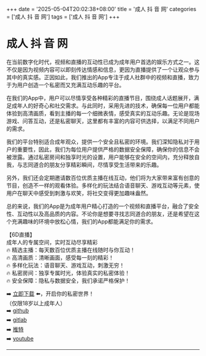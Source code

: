 +++
date = '2025-05-04T20:02:38+08:00'
title = '成人 抖 音 网'
categories = ['成人 抖 音 网']
tags = ['成人 抖 音 网']
+++

# 成人 抖 音 网

在当前数字化时代，视频和直播的互动性已成为成年用户首选的娱乐方式之一。这不仅是因为视频内容可以即刻传达情感和信息，更因为直播提供了一个让观众参与其中的真实感。正因如此，我们推出的App专注于成人社群中的视频和直播，致力于为用户创造一个私密而又充满互动乐趣的平台。

在我们的App中，用户可以尽情享受各种精彩的直播节目，围绕成人话题展开，满足成年人的好奇心和社交需求。与此同时，采用先进的技术，确保每一位用户都能体验到高清画质，看到主播的每一个细微表情，感受真实的互动乐趣。无论是现场游戏、问答互动，还是私密聊天，这里都有丰富的内容可供选择，以满足不同用户的需求。

我们的平台特别适合成年观众，提供一个安全且私密的环境。我们深知隐私对于用户的重要性，因此，我们为每位用户提供严格的数据安全保障，确保你的信息不会被泄露。通过私密房间和独享时光的设置，用户能够在安全的空间内，充分释放自我，与志同道合的朋友分享精彩瞬间，尽情享受生活带来的乐趣。

另外，我们还会定期邀请数百位优质主播在线互动，他们将为大家带来富有创意的节目，创造不一样的观看体验。多样化的玩法结合语音聊天、游戏互动等元素，使用户在聊天中感受到刺激与欢笑，将社交变得更加趣味盎然。

总的来说，我们的App是为成年用户精心打造的一个视频和直播平台，融合了安全性、互动性以及高品质的内容。不论你是想要寻找志同道合的朋友，还是希望在这个充满趣味的环境中放松心情，我们的App都能满足你的需求。

【6D直播】  
成年人的专属空间，实时互动尽享精彩  
🔥 精选主播：每天数百位优质主播在线随时与你互动！  
🔥 高清画质：清晰画面，感受每一刻的精彩！  
🔥 多样化玩法：语音聊天、游戏互动，刺激无穷！  
🔥 私密房间：独享专属时光，体验真实的私密体验！  
🔥 安全保障：隐私与数据安全，我们承诺严格保护！  

➡️ [立即下载](https://down123.s3.ap-east-1.amazonaws.com/down/down.html?channelCode=blog) ⬅️，开启你的私密世界！  
（仅限18岁以上成年人）  
➡️ [github](https://aldult-live.github.io/)  
➡️ [gitlab](https://seo-09598d.gitlab.io/)  
➡️ [推特](https://x.com/wegame33)  
➡️ [youtube](https://www.youtube.com/@6Dlive)  

---
